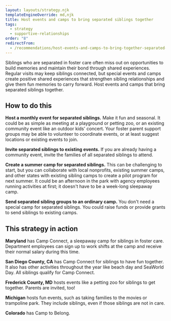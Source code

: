 ```yaml
---
layout: layouts/strategy.njk
templateEngineOverride: md,njk
title: Host events and camps to bring separated siblings together
tags:
  - strategy
  - supportive-relationships
order: "8"
redirectFrom:
  - /recommendations/host-events-and-camps-to-bring-together-separated-siblings/
---
```

Siblings who are separated in foster care often miss out on opportunities to build memories and maintain their bond through shared experiences. Regular visits may keep siblings connected, but special events and camps create positive shared experiences that strengthen sibling relationships and give them fun memories to carry forward. Host events and camps that bring separated siblings together.

## How to do this

**Host a monthly event for separated siblings.** Make it fun and seasonal. It could be as simple as meeting at a playground or petting zoo, or an existing community event like an outdoor kids' concert. Your foster parent support groups may be able to volunteer to coordinate events, or at least suggest locations or existing events to join.

**Invite separated siblings to existing events.** If you are already having a community event, invite the families of all separated siblings to attend.

**Create a summer camp for separated siblings.** This can be challenging to start, but you can collaborate with local nonprofits, existing summer camps, and other states with existing sibling camps to create a pilot program for next summer. It could be an afternoon in the park with agency employees running activities at first; it doesn't have to be a week-long sleepaway camp.

**Send separated sibling groups to an ordinary camp.** You don't need a special camp for separated siblings. You could raise funds or provide grants to send siblings to existing camps.

## This strategy in action

**Maryland** has Camp Connect, a sleepaway camp for siblings in foster care. Department employees can sign up to work shifts at the camp and receive their normal salary during this time.

**San Diego County, CA** has Camp Connect for siblings to have fun together. It also has other activities throughout the year like beach day and SeaWorld Day. All siblings qualify for Camp Connect.

**Frederick County, MD** hosts events like a petting zoo for siblings to get together. Parents are invited, too!

**Michigan** hosts fun events, such as taking families to the movies or trampoline park. They include siblings, even if those siblings are not in care.

**Colorado** has Camp to Belong.